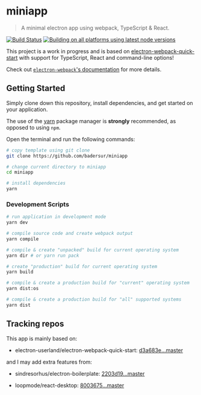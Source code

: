 # miniapp

> A minimal electron app using webpack, TypeScript & React.

[![Build Status](https://travis-ci.org/badersur/miniapp.svg?branch=master)](https://travis-ci.org/github/badersur/miniapp)
[![Building on all platforms using latest node versions](https://github.com/badersur/miniapp/workflows/Building%20on%20all%20platforms%20using%20latest%20node%20versions/badge.svg)](https://github.com/badersur/miniapp/actions)

This project is a work in progress and is based on
[electron-webpack-quick-start](https://github.com/electron-userland/electron-webpack-quick-start)
with support for TypeScript, React and command-line options!

Check out [`electron-webpack`'s documentation](https://webpack.electron.build/)
for more details.

## Getting Started

Simply clone down this repository, install dependencies, and get started
on your application.

The use of the [yarn](https://yarnpkg.com/) package manager is **strongly**
recommended, as opposed to using `npm`.

Open the terminal and run the following commands:

```bash
# copy template using git clone
git clone https://github.com/badersur/miniapp

# change current directory to miniapp
cd miniapp

# install dependencies
yarn
```

### Development Scripts

```bash
# run application in development mode
yarn dev

# compile source code and create webpack output
yarn compile

# compile & create "unpacked" build for current operating system
yarn dir # or yarn run pack

# create "production" build for current operating system
yarn build

# compile & create a production build for "current" operating system
yarn dist:os

# compile & create a production build for "all" supported systems
yarn dist
```

## Tracking repos

This app is mainly based on:

-   electron-userland/electron-webpack-quick-start: [d3a683e...master](https://github.com/electron-userland/electron-webpack-quick-start/compare/d3a683e...master)

and I may add extra features from:

-   sindresorhus/electron-boilerplate: [2203d19...master](https://github.com/sindresorhus/electron-boilerplate/compare/2203d19...master)

-   loopmode/react-desktop: [8003675...master](https://github.com/loopmode/react-desktop/compare/8003675...master)
